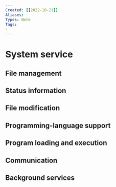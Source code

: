 ```yaml
---
Created: [[2022-10-21]]
Aliases: 
Types: Note
Tags: 
- 
---
```

# System service
## File management
## Status information
## File modification
## Programming-language support
## Program loading and execution
## Communication
## Background services